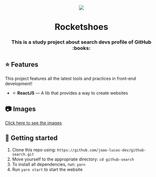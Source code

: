<h1 align="center">
  <img src="./photos/demo.gif" />
</h1>

<h1 align="center">Rocketshoes</h1>

<h3 align="center"> This is a study project about search devs profile of GitHub :books:</h3>

## :star: Features

This project features all the latest tools and practices in front-end development!

- ⚛️ **ReactJS** — A lib that provides a way to create websites

## :camera: Images

<a href="https://github.com/joao-lucas-dev/github-search/tree/master/photos">Click here to see the images</a>


## :electric_plug: Getting started

1. Clone this repo using: `https://github.com/joao-lucas-dev/github-search.git`
2. Move yourself to the appropriate directory: `cd github-search`
3. To install all dependencies, run: `yarn`
4. Run `yarn start` to start the website
